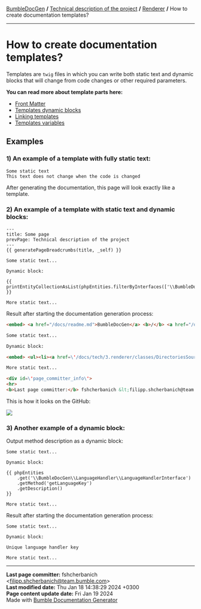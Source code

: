 [BumbleDocGen](../../../README.md) **/**
[Technical description of the project](../../readme.md) **/**
[Renderer](../readme.md) **/**
How to create documentation templates?

---


# How to create documentation templates?

Templates are `twig` files in which you can write both static text and dynamic blocks that will change from code changes or other required parameters.

**You can read more about template parts here:**


- [Front Matter](frontMatter.md)
- [Templates dynamic blocks](templatesDynamicBlocks.md)
- [Linking templates](templatesLinking.md)
- [Templates variables](templatesVariables.md)

## Examples

### 1) An example of a template with fully static text:

```twig
Some static text
This text does not change when the code is changed
```

After generating the documentation, this page will look exactly like a template.

### 2) An example of a template with static text and dynamic blocks:

```twig
---
title: Some page
prevPage: Technical description of the project
---
{{ generatePageBreadcrumbs(title, _self) }}

Some static text...

Dynamic block:

{{ printEntityCollectionAsList(phpEntities.filterByInterfaces(['\\BumbleDocGen\\Core\\Parser\\SourceLocator\\SourceLocatorInterface']).getOnlyInstantiable()) }}

More static text...
```

Result after starting the documentation generation process:

```md
<embed> <a href="/docs/readme.md">BumbleDocGen</a> <b>/</b> <a href="/docs/tech/index.md">Technical description of the project</a> <b>/</b> Some page<hr> </embed>

Some static text...

Dynamic block:

<embed> <ul><li><a href=\'/docs/tech/3.renderer/classes/DirectoriesSourceLocator.md\'>DirectoriesSourceLocator</a> - Loads all files from the specified directory</li><li><a href=\'/docs/tech/3.renderer/classes/FileIteratorSourceLocator.md\'>FileIteratorSourceLocator</a> - Loads all files using an iterator</li><li><a href=\'/docs/tech/3.renderer/classes/RecursiveDirectoriesSourceLocator.md\'>RecursiveDirectoriesSourceLocator</a> - Loads all files from the specified directories, which are traversed recursively</li><li><a href=\'/docs/tech/3.renderer/classes/SingleFileSourceLocator.md\'>SingleFileSourceLocator</a> - Loads one specific file by its path</li><li><a href=\'/docs/tech/3.renderer/classes/AsyncSourceLocator.md\'>AsyncSourceLocator</a> - Lazy loading classes. Cannot be used for initial parsing of files, only for getting specific documents</li></ul> </embed>

More static text...

<div id=\'page_committer_info\'>
<hr>
<b>Last page committer:</b> fshcherbanich &lt;filipp.shcherbanich@team.bumble.com&gt;<br><b>Last modified date:</b>   Sat Jul 29 17:43:49 2023 +0300<br><b>Page content update date:</b> Sun Jul 30 2023<br>Made with <a href=\'/docs/readme.md\'>Bumble Documentation Generator</div>
```

This is how it looks on the GitHub:

<img src="../../../assets/doc_example.png">


### 3) Another example of a dynamic block:

Output method description as a dynamic block:

```twig
Some static text...

Dynamic block:

{{ phpEntities
    .get('\\BumbleDocGen\\LanguageHandler\\LanguageHandlerInterface')
    .getMethod('getLanguageKey')
    .getDescription()
}}

More static text...
```

Result after starting the documentation generation process:

```twig
Some static text...

Dynamic block:

Unique language handler key

More static text...
```

---

**Last page committer:** fshcherbanich &lt;filipp.shcherbanich@team.bumble.com&gt;<br>**Last modified date:**   Thu Jan 18 14:38:29 2024 +0300<br>**Page content update date:** Fri Jan 19 2024<br>Made with [Bumble Documentation Generator](https://github.com/bumble-tech/bumble-doc-gen/blob/master/docs/README.md)